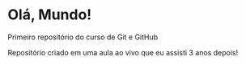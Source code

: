 # Olá, Mundo!
Primeiro repositório do curso de Git e GitHub

Repositório criado em uma aula ao vivo que eu assisti 3 anos depois!